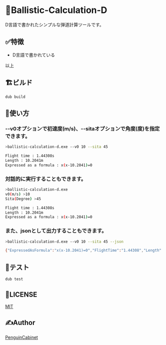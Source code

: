 # 🚀Ballistic-Calculation-D
D言語で書かれたシンプルな弾道計算ツールです。
## ✅特徴
* D言語で書かれている

以上
## 🏗ビルド
```
dub build
```
## 🔨使い方

### --v0オプションで初速度(m/s)、--sitaオプションで角度(度)を指定できます。
```bash
>ballistic-calculation-d.exe --v0 10 --sita 45

Flight time : 1.44308s
Length : 10.2041m
Expressed as a formula : x(x-10.2041)=0
```

### 対話的に実行することもできます。
```bash
>ballistic-calculation-d.exe
v0(m/s) >10
Sita(Degree) >45

Flight time : 1.44308s
Length : 10.2041m
Expressed as a formula : x(x-10.2041)=0
```

### また、jsonとして出力することもできます。
```bash
>ballistic-calculation-d.exe --v0 10 --sita 45 --json

{"ExpressedAsFormula":"x(x-10.2041)=0","FlightTime":"1.44308","Length":"10.2041"}
```
## 📃テスト
```
dub test
```

## 🎫LICENSE

[MIT](./LICENSE)

## ✍Author

[PenguinCabinet](https://github.com/PenguinCabinet)
